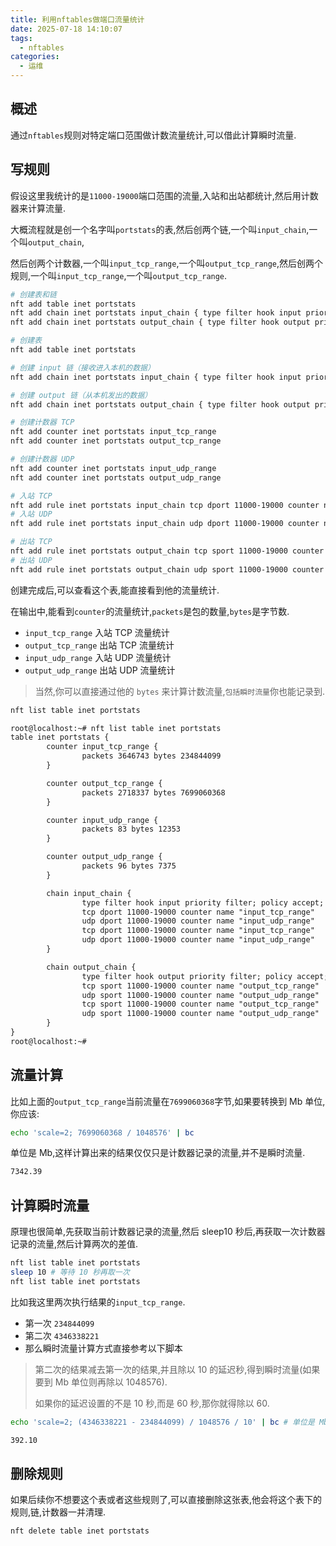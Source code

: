 ```yaml
---
title: 利用nftables做端口流量统计
date: 2025-07-18 14:10:07
tags:
  - nftables
categories:
  - 运维
---
```


## 概述

通过`nftables`规则对特定端口范围做计数流量统计,可以借此计算瞬时流量.

## 写规则

假设这里我统计的是`11000-19000`端口范围的流量,入站和出站都统计,然后用计数器来计算流量.

大概流程就是创一个名字叫`portstats`的表,然后创两个链,一个叫`input_chain`,一个叫`output_chain`,

然后创两个计数器,一个叫`input_tcp_range`,一个叫`output_tcp_range`,然后创两个规则,一个叫`input_tcp_range`,一个叫`output_tcp_range`.

```bash
# 创建表和链
nft add table inet portstats
nft add chain inet portstats input_chain { type filter hook input priority 0\; }
nft add chain inet portstats output_chain { type filter hook output priority 0\; }

# 创建表
nft add table inet portstats

# 创建 input 链（接收进入本机的数据）
nft add chain inet portstats input_chain { type filter hook input priority 0\; }

# 创建 output 链（从本机发出的数据）
nft add chain inet portstats output_chain { type filter hook output priority 0\; }

# 创建计数器 TCP
nft add counter inet portstats input_tcp_range
nft add counter inet portstats output_tcp_range

# 创建计数器 UDP
nft add counter inet portstats input_udp_range
nft add counter inet portstats output_udp_range

# 入站 TCP
nft add rule inet portstats input_chain tcp dport 11000-19000 counter name input_tcp_range
# 入站 UDP
nft add rule inet portstats input_chain udp dport 11000-19000 counter name input_udp_range

# 出站 TCP
nft add rule inet portstats output_chain tcp sport 11000-19000 counter name output_tcp_range
# 出站 UDP
nft add rule inet portstats output_chain udp sport 11000-19000 counter name output_udp_range
```

创建完成后,可以查看这个表,能直接看到他的流量统计.

在输出中,能看到`counter`的流量统计,`packets`是包的数量,`bytes`是字节数.

- `input_tcp_range` 入站 TCP 流量统计
- `output_tcp_range` 出站 TCP 流量统计
- `input_udp_range` 入站 UDP 流量统计
- `output_udp_range` 出站 UDP 流量统计

> 当然,你可以直接通过他的 `bytes` 来计算计数流量,`包括瞬时流量`你也能记录到.

```bash
nft list table inet portstats
```

```txt
root@localhost:~# nft list table inet portstats
table inet portstats {
        counter input_tcp_range {
                packets 3646743 bytes 234844099
        }

        counter output_tcp_range {
                packets 2718337 bytes 7699060368
        }

        counter input_udp_range {
                packets 83 bytes 12353
        }

        counter output_udp_range {
                packets 96 bytes 7375
        }

        chain input_chain {
                type filter hook input priority filter; policy accept;
                tcp dport 11000-19000 counter name "input_tcp_range"
                udp dport 11000-19000 counter name "input_udp_range"
                tcp dport 11000-19000 counter name "input_tcp_range"
                udp dport 11000-19000 counter name "input_udp_range"
        }

        chain output_chain {
                type filter hook output priority filter; policy accept;
                tcp sport 11000-19000 counter name "output_tcp_range"
                udp sport 11000-19000 counter name "output_udp_range"
                tcp sport 11000-19000 counter name "output_tcp_range"
                udp sport 11000-19000 counter name "output_udp_range"
        }
}
root@localhost:~#
```

## 流量计算

比如上面的`output_tcp_range`当前流量在`7699060368`字节,如果要转换到 Mb 单位,你应该:

```bash
echo 'scale=2; 7699060368 / 1048576' | bc
```

单位是 Mb,这样计算出来的结果仅仅只是计数器记录的流量,并不是瞬时流量.

```txt
7342.39
```

## 计算瞬时流量

原理也很简单,先获取当前计数器记录的流量,然后 sleep10 秒后,再获取一次计数器记录的流量,然后计算两次的差值.

```bash
nft list table inet portstats
sleep 10 # 等待 10 秒再取一次
nft list table inet portstats
```

比如我这里两次执行结果的`input_tcp_range`.

- 第一次 `234844099`
- 第二次 `4346338221`
- 那么瞬时流量计算方式直接参考以下脚本

> 第二次的结果减去第一次的结果,并且除以 10 的延迟秒,得到瞬时流量(如果要到 Mb 单位则再除以 1048576).
>
> 如果你的延迟设置的不是 10 秒,而是 60 秒,那你就得除以 60.

```bash
echo 'scale=2; (4346338221 - 234844099) / 1048576 / 10' | bc # 单位是 Mb/s
```

```txt
392.10
```

## 删除规则

如果后续你不想要这个表或者这些规则了,可以直接删除这张表,他会将这个表下的规则,链,计数器一并清理.

```bash
nft delete table inet portstats
```
